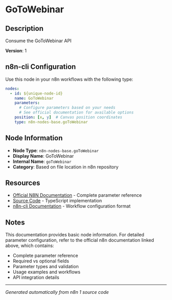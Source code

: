 # GoToWebinar

## Description

Consume the GoToWebinar API

**Version**: 1

## n8n-cli Configuration

Use this node in your n8n workflows with the following type:

```yaml
nodes:
  - id: ${unique-node-id}
    name: GoToWebinar
    parameters:
      # Configure parameters based on your needs
      # See official documentation for available options
    position: [x, y]  # Canvas position coordinates
    type: n8n-nodes-base.goToWebinar
```

## Node Information

- **Node Type**: `n8n-nodes-base.goToWebinar`
- **Display Name**: GoToWebinar
- **Internal Name**: `goToWebinar`
- **Category**: Based on file location in n8n repository

## Resources

- [Official N8N Documentation](https://docs.n8n.io/integrations/builtin/app-nodes/n8n-nodes-base.gotowebinar/) - Complete parameter reference
- [Source Code](https://github.com/n8n-io/n8n/blob/master/packages/nodes-base/nodes/GoToWebinar/GoToWebinar.node.ts) - TypeScript implementation
- [n8n-cli Documentation](https://github.com/edenreich/n8n-cli) - Workflow configuration format

## Notes

This documentation provides basic node information. For detailed parameter configuration, 
refer to the official n8n documentation linked above, which contains:

- Complete parameter reference
- Required vs optional fields
- Parameter types and validation
- Usage examples and workflows
- API integration details

---
*Generated automatically from n8n 1 source code*
